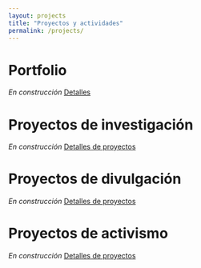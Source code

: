 ```yaml
---
layout: projects
title: "Proyectos y actividades"
permalink: /projects/
---
```


# Portfolio
*En construcción*
[Detalles](/projects/portfolio.md)

# Proyectos de investigación
*En construcción*
[Detalles de proyectos](/projects/research/research.md)
  
# Proyectos de divulgación
*En construcción*
[Detalles de proyectos](/projects/divulgacion/divulgacion.md)

# Proyectos de activismo
*En construcción*
[Detalles de proyectos](/projects/activismo/activismo.md)
